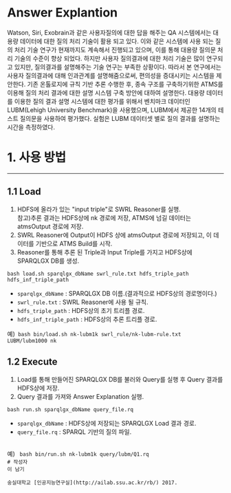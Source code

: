 Answer Explantion
=======
Watson, Siri, Exobrain과 같은 사용자질의에 대한 답을 해주는 QA 시스템에서는 대용량 데이터에 대한 질의 처리 기술이 활용 되고 있다.
이와 같은 시스템에 사용 되는 질의 처리 기술 연구가 현재까지도 계속해서 진행되고 있으며, 이를 통해 대용량 질의문 처리 기술의 수준이 향상 되었다.
하지만 사용자 질의결과에 대한 처리 기술은 많이 연구되고 있지만, 질의결과를 설명해주는 기술 연구는 부족한 상황이다.
따라서 본 연구에서는 사용자 질의결과에 대해 인과관계를 설명해줌으로써, 편의성을 증대시키는 시스템을 제안한다.
기존 온톨로지에 규칙 기반 추론 수행한 후, 종속 구조를 구축하기위한 ATMS를 이용해 질의 처리 결과에 대한 설명 시스템 구축 방안에 대하여 설명한다.
대용량 데이터를 이용한 질의 결과 설명 시스템에 대한 평가를 위해서 벤치마크 데이터인 LUBM(Lehigh University Benchmark)을 사용했으며,
LUBM에서 제공한 14개의 테스트 질의문을 사용하여 평가했다. 실험은 LUBM 데이터셋 별로 질의 결과를 설명하는 시간을 측정하였다.

# 1. 사용 방법
-----------------
## 1.1 Load
1. HDFS에 올라가 있는 "input triple"로 SWRL Reasoner를 실행.<br>참고)추론 결과는 HDFS상에 nk 경로에 저장, ATMS에 넘길 데이터는 atmsOutput 경로에 저장.
2. SWRL Reasoner에 Output이 HDFS 상에 atmsOutput 경로에 저장되고, 이 데이터를 기반으로 ATMS Build를 시작.
3. Reasoner를 통해 추론 된 Triple과 Input Triple를 가지고 HDFS상에 SPARQLGX DB를 생성.

<pre><code>bash load.sh sparqlgx_dbName swrl_rule.txt hdfs_triple_path hdfs_inf_triple_path</code></pre>
- <code>sparqlgx_dbName</code> : SPARQLGX DB 이름.(결과적으로 HDFS상의 경로명이다.)
- <code>swrl_rule.txt</code> : SWRL Reasoner에 사용 될 규칙.
- <code>hdfs_triple_path</code> : HDFS상의 초기 트리플 경로.
- <code>hdfs_inf_triple_path</code> : HDFS상의 추론 트리플 경로.

예)<code> bash bin/load.sh nk-lubm1k swrl_rule/nk-lubm-rule.txt LUBM/lubm1000 nk </code>

## 1.2 Execute
1. Load를 통해 만들어진 SPARQLGX DB를 불러와 Query를 실행 후 Query 결과를 HDFS상에 저장.
2. Query 결과를 가져와 Answer Explanation 실행.

<pre><code>bash run.sh sparqlgx_dbName query_file.rq </code></pre>
- <code>sparqlgx_dbName</code> : HDFS상에 저장되는 SPARQLGX Load 결과 경로.
- <code>query_file.rq</code> : SPARQL 기반의 질의 파일.
<br>
예) <code> bash bin/run.sh nk-lubm1k query/lubm/Q1.rq
# 작성자
이 남기
<beohemian@gmail.com>
숭실대학교 [인공지능연구실](http://ailab.ssu.ac.kr/rb/) 2017.
